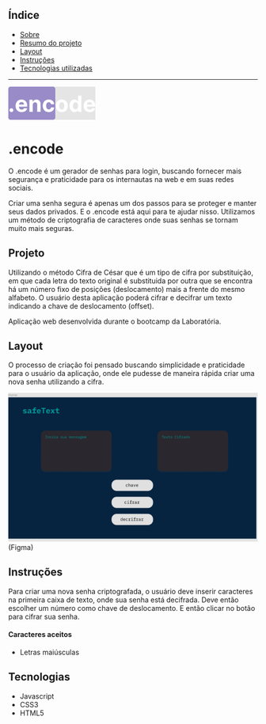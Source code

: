 ## Índice

* [Sobre](#.encode)
* [Resumo do projeto](#Projeto)
* [Layout](#Layout)
* [Instruções](#4-considerações-gerais)
* [Tecnologias utilizadas](#Tecnologias)
***

![Logo](img/icon.png)
    
# .encode

O .encode é um gerador de senhas para login, buscando fornecer mais segurança e praticidade para os internautas na web e em suas redes sociais.

Criar uma senha segura é apenas um dos passos para se proteger e manter seus dados privados. E o .encode está aqui para te ajudar nisso. Utilizamos um método de criptografia de caracteres onde suas senhas se tornam muito mais seguras.


## Projeto
Utilizando o método Cifra de César que é um tipo de cifra por substituição, em que cada letra do texto original é substituida por outra que se encontra há um número fixo de posições (deslocamento) mais a frente do mesmo alfabeto. O usuário desta aplicação poderá cifrar e decifrar um texto indicando a chave de deslocamento (offset). 

Aplicação web desenvolvida durante o bootcamp da Laboratória.

## Layout
O processo de criação foi pensado buscando simplicidade e praticidade para o usuário da aplicação, onde ele pudesse de maneira rápida criar uma nova senha utilizando a cifra.

![Wireframe](img/wireframe.png)
(Figma)

## Instruções

Para criar uma nova senha criptografada, o usuário deve inserir caracteres na primeira caixa de texto, onde sua senha está decifrada.
Deve então escolher um número como chave de  deslocamento.
E então clicar no botão para cifrar sua senha.

#### Caracteres aceitos
- Letras maiúsculas


## Tecnologias
- Javascript
- CSS3
- HTML5